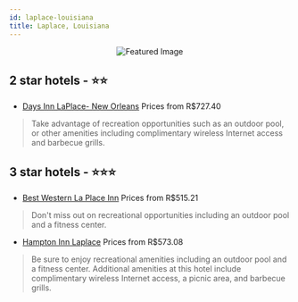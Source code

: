 ```yaml
---
id: laplace-louisiana
title: Laplace, Louisiana
---
```


<center><img src="https://i.travelapi.com/hotels/1000000/100000/98900/98881/538afdd2_z.jpg" alt="Featured Image" /></center>


##  2 star hotels - ⭐️⭐️

-    [Days Inn LaPlace- New Orleans](https://us.hurb.com/hotels/laplace/days-inn-laplace-new-orleans-JNP-JP418031?cmp=18055) Prices from R$727.40
   > Take advantage of recreation opportunities such as an outdoor pool, or other amenities including complimentary wireless Internet access and barbecue grills.

##  3 star hotels - ⭐️⭐️⭐️

-    [Best Western La Place Inn](https://us.hurb.com/hotels/laplace/best-western-la-place-inn-JNP-JP791734?cmp=18055) Prices from R$515.21
   > Don't miss out on recreational opportunities including an outdoor pool and a fitness center.
-    [Hampton Inn Laplace](https://us.hurb.com/hotels/laplace/hampton-inn-laplace-JNP-JP203875?cmp=18055) Prices from R$573.08
   > Be sure to enjoy recreational amenities including an outdoor pool and a fitness center. Additional amenities at this hotel include complimentary wireless Internet access, a picnic area, and barbecue grills.
